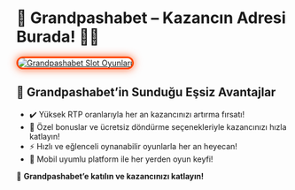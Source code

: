 <h1>🎰 Grandpashabet – Kazancın Adresi Burada! 💸🔥</h1>

<a href="https://cutt.ly/GrandSosyal" title="Grandpashabet Slot Oyunları">
  <img src="https://i.ibb.co/BtMhhf6/g-venligiris.jpg" alt="Grandpashabet Slot Oyunları" style="max-width: 100%; border: 3px solid #ff4500; border-radius: 15px; box-shadow: 0px 0px 15px rgba(255, 69, 0, 0.8);">
</a>

<h2>🚀 Grandpashabet’in Sunduğu Eşsiz Avantajlar</h2>
<ul>
  <li>✔️ Yüksek RTP oranlarıyla her an kazancınızı artırma fırsatı!</li>
  <li>🎁 Özel bonuslar ve ücretsiz döndürme seçenekleriyle kazancınızı hızla katlayın!</li>
  <li>⚡️ Hızlı ve eğlenceli oynanabilir oyunlarla her an heyecan!</li>
  <li>📱 Mobil uyumlu platform ile her yerden oyun keyfi!</li>
</ul>

<p>💎 <strong>Grandpashabet’e katılın ve kazancınızı katlayın!</strong></p>

<meta name="description" content="Grandpashabet ile kazancınızı zirveye taşıyın! Yüksek RTP, özel bonuslar ve eğlenceli oyun temaları sizi bekliyor.">
